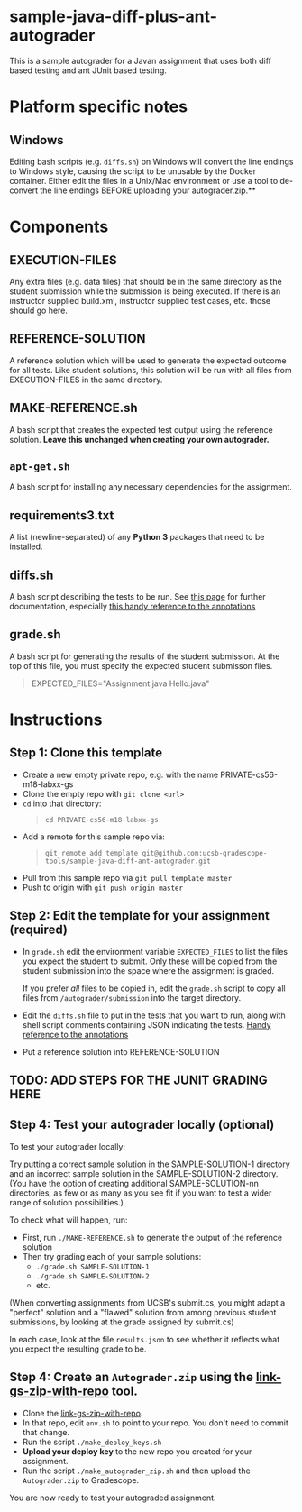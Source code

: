 # sample-java-diff-plus-ant-autograder

This is a sample autograder for a Javan assignment that uses both diff based testing and ant JUnit based testing.

# Platform specific notes

## Windows

Editing bash scripts (e.g. `diffs.sh`) on Windows will convert the line endings to Windows style, causing the script to be unusable by the Docker container. Either edit the files in a Unix/Mac environment or use a tool to de-convert the line endings BEFORE uploading your autograder.zip.**

# Components

## EXECUTION-FILES

Any extra files (e.g. data files) that should be in the same directory as the student submission while the submission is being executed.    If there is an instructor supplied build.xml, instructor supplied test cases, etc. those should go here.


## REFERENCE-SOLUTION

A reference solution which will be used to generate the expected outcome for all tests. Like student solutions, this solution will be run with all files from EXECUTION-FILES in the same directory.

## MAKE-REFERENCE<i></i>.sh

A bash script that creates the expected test output using the reference solution. **Leave this unchanged when creating your own autograder.**

## `apt-get.sh`
A bash script for installing any necessary dependencies for the assignment.

## requirements3<i></i>.txt
A list (newline-separated) of any **Python 3** packages that need to be installed.

## diffs<i></i>.sh

A bash script describing the tests to be run. See [this page](https://github.com/ucsb-gradescope-tools/gs-diff-based-testing/blob/master/README.md) for further documentation, especially [this handy reference to the annotations](https://github.com/ucsb-gradescope-tools/gs-diff-based-testing/blob/master/README.md#reference)

## grade<i></i>.sh

A bash script for generating the results of the student submission. At the top of this file, you must specify the expected student submisson files. 

> EXPECTED_FILES="Assignment.java Hello.java"

# Instructions

## Step 1: Clone this template

* Create a new empty private repo, e.g. with the name PRIVATE-cs56-m18-labxx-gs
* Clone the empty repo with `git clone <url>`
*  `cd` into that directory:
   > `cd PRIVATE-cs56-m18-labxx-gs`
* Add a remote for this sample repo via: 
   > `git remote add template git@github.com:ucsb-gradescope-tools/sample-java-diff-ant-autograder.git`
* Pull from this sample repo via `git pull template master`
* Push to origin with `git push origin master`

## Step 2: Edit the template for your assignment (required)

* In `grade.sh` edit the environment variable `EXPECTED_FILES` to list the files you expect the student to submit.  Only these
   will be copied from the student submission into the space where the assignment is graded.
   
   If you prefer *all* files to be copied in, edit the `grade.sh` script to copy all files from `/autograder/submission` into
   the target directory.
   
* Edit the `diffs.sh` file to put in the tests that you want to run, along with shell script comments
   containing JSON indicating the tests.  [Handy reference to the annotations](https://github.com/ucsb-gradescope-tools/gs-diff-based-testing/blob/master/README.md#reference)

* Put a reference solution into REFERENCE-SOLUTION


## TODO: ADD STEPS FOR THE JUNIT GRADING HERE

## Step 4: Test your autograder locally (optional)

To test your autograder locally:

Try putting a correct sample solution in the SAMPLE-SOLUTION-1 directory and an incorrect sample solution in the SAMPLE-SOLUTION-2 directory.  (You have the option of creating additional SAMPLE-SOLUTION-nn directories, as few or as many as you see fit if you want to test a wider range of solution possibilities.)

To check what will happen, run:
* First, run `./MAKE-REFERENCE.sh` to generate the output of the reference solution
* Then try grading each of your sample solutions:
   * `./grade.sh SAMPLE-SOLUTION-1`
   * `./grade.sh SAMPLE-SOLUTION-2` 
   * etc.

(When converting assignments from UCSB's submit.cs, you might adapt a "perfect" solution and a "flawed" solution from among previous student submissions, by looking at the grade assigned by submit.cs)

In each case, look at the file `results.json` to see whether it reflects what you expect the resulting grade to be.   

## Step 4: Create an `Autograder.zip` using the [link-gs-zip-with-repo](https://github.com/ucsb-gradescope-tools/link-gs-zip-with-repo) tool.
   
* Clone the [link-gs-zip-with-repo](https://github.com/ucsb-gradescope-tools/link-gs-zip-with-repo).
* In that repo, edit `env.sh` to point to your repo.  You don't need to commit that change.
* Run the script `./make_deploy_keys.sh` 
* **Upload your deploy key** to the new repo you created for your assignment.
* Run the script `./make_autograder_zip.sh` and then upload the `Autograder.zip` to Gradescope.

You are now ready to test your autograded assignment.
   

